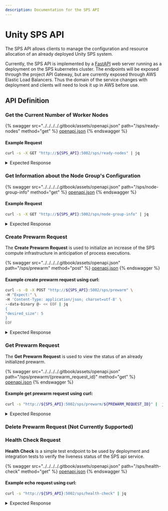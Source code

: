 ```yaml
---
description: Documentation for the SPS API
---
```


# Unity SPS API

The SPS API allows clients to manage the configuration and resource allocation of an already deployed Unity SPS system.

Currently, the SPS API is implemented by a [FastAPI](https://fastapi.tiangolo.com/) web server running as a deployment on the SPS kubernetes cluster. The endpoints will be exposed through the project API Gateway, but are currently exposed through AWS Elastic Load Balancers. Thus the domain of the service changes with deployment and clients will need to look it up in AWS before use.

## API Definition

### Get the Current Number of Worker Nodes

{% swagger src="../../../../.gitbook/assets/openapi.json" path="/sps/ready-nodes" method="get" %}
[openapi.json](../../../../.gitbook/assets/openapi.json)
{% endswagger %}

#### Example Request

```sh
curl -s -X GET "http://${SPS_API}:5002/sps/ready-nodes" | jq
```

<details>

<summary>Expected Response</summary>

```json
{
  "ready_nodes": 3
}
```

</details>

### Get Information about the Node Group's Configuration

{% swagger src="../../../../.gitbook/assets/openapi.json" path="/sps/node-group-info" method="get" %}
[openapi.json](../../../../.gitbook/assets/openapi.json)
{% endswagger %}

#### Example Request

```sh
curl -s -X GET "http://${SPS_API}:5002/sps/node-group-info" | jq
```

<details>

<summary>Expected Response</summary>

```json
{
  "instance_types": [
    "m3.medium"
  ],
  "desired_size": 3,
  "min_size": 0,
  "max_size": 10,
  "ready_nodes": 3
}
```



</details>

### Create Prewarm Request

The **Create Prewarm Request** is used to initialize an increase of the SPS compute infrastructure in anticipation of process executions.

{% swagger src="../../../../.gitbook/assets/openapi.json" path="/sps/prewarm" method="post" %}
[openapi.json](../../../../.gitbook/assets/openapi.json)
{% endswagger %}

#### &#x20;Example create prewarm request using curl:

```sh
curl -s -0 -X POST "http://${SPS_API}:5002/sps/prewarm" \
-H "Expect:" \
-H 'Content-Type: application/json; charset=utf-8' \
--data-binary @- << EOF | jq
{ 
"desired_size": 5
}
EOF
```

<details>

<summary>Expected Response</summary>

```json
{
  "success": true,
  "message": "Prewarm request accepted with ID 3122702a-8242-45ea-974d-b1ad5c33fe4a",
  "prewarm_request_id": "3122702a-8242-45ea-974d-b1ad5c33fe4a"
}
```

</details>

### Get Prewarm Request

The **Get Prewarm Request** is used to view the status of an already initialized prewarm.

{% swagger src="../../../../.gitbook/assets/openapi.json" path="/sps/prewarm/{prewarm_request_id}" method="get" %}
[openapi.json](../../../../.gitbook/assets/openapi.json)
{% endswagger %}

#### Example get prewarm request using curl:

```sh
curl -s "http://${SPS_API}:5002/sps/prewarm/${PREWARM_REQUEST_ID}" |  jq 
```

<details>

<summary>Expected Response</summary>

```json
{
  "status": "Running",
  "last_update_timestamp": "2023-03-29T21:32:33.066399",
  "desired_size": 1,
  "ready_nodes": 2,
  "node_group_update": {
    "id": "1c6aa0e8-197f-319f-9cc9-97b1639d5b3e",
    "status": "Successful",
    "type": "ConfigUpdate",
    "params": [
      {
        "type": "DesiredSize",
        "value": "1"
      }
    ],
    "createdAt": "2023-03-29T21:31:41.550000+00:00",
    "errors": []
  },
  "error": null
}
```

</details>

### Delete Prewarm Request (Not Currently Supported)

### Health Check Request

**Health Check** is a simple test endpoint to be used by deployment and integration tests to verify the liveness status of the SPS api service.

{% swagger src="../../../../.gitbook/assets/openapi.json" path="/sps/health-check" method="get" %}
[openapi.json](../../../../.gitbook/assets/openapi.json)
{% endswagger %}

#### Example echo request using curl:

```sh
curl -s "http://${SPS_API}:5002/sps/health-check" | jq
```

<details>

<summary>Expected Response</summary>

```json
{
    "message": "The U-SPS On-Demand API is running and accessible"
}
```

</details>

